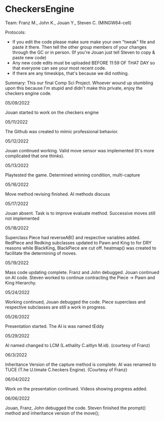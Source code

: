 # CheckersEngine

Team: Franz M., John K., Jouan Y., Steven C. (MINGW64-cell)

Protocols:
- If you edit the code please make sure make your own "tweak" file and paste it there. Then tell the other group members of your changes through the GC or in person. (If you're Jouan just tell Steven to copy & paste new code)
- Any new code edits must be uploaded BEFORE 11:59 OF THAT DAY so that everyone can see your most recent code.
- If there are any timeskips, that's because we did nothing.

Summary:
This our final Comp Sci Project. Whoever wound up stumbling upon this because I'm stupid and didn't make this private, enjoy the checkers engine code.

05/09/2022

Jouan started to work on the checkers engine

05/11/2022

The Github was created to mimic professional behavior.

05/12/2022

Jouan continued working. Valid move sensor was implemented (It's more complicated that one thinks).

05/13/2022

Playtested the game. Determined winning condition, multi-capture

05/16/2022

Move method revising finished. AI methods discuss

05/17/2022

Jouan absent. Task is to improve evaluate method. Successive moves still not implemented

05/18/2022

Superclass Piece had reverseAB() and respective variables added. RedPiece and Redking subclasses updated to Pawn and King to for DRY reasons while BlackKing, BlackPiece are cut off. heatmap() was created to facilitate the determining of moves.

05/19/2022

Mass code updating complete. Franz and John debugged. Jouan continued on AI code. Steven worked to continue contracting the Piece -> Pawn and King Hierarchy.

05/24/2022

Working continued, Jouan debugged the code. Piece superclass and respective subclasses are still a work in progress.

05/26/2022

Presentation started. The AI is was named tEddy

05/29/2022

AI named changed to LCM (L.ethality C.aitlyn M.id). (courtesy of Franz)

06/3/2022

Inheritance Version of the capture method is complete. AI was renamed to TUCE (T.he U.timate C.heckers Engine). (Courtesy of Franz)

06/04/2022 

Work on the presentation continued. Videos showing progress added.

06/06/2022

Jouan, Franz, John debugged the code. Steven finished the prompt() method and inheritance version of the move();
